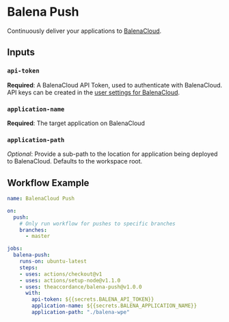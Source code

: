 # Balena Push

Continuously deliver your applications to [BalenaCloud](https://www.balena.io/).

## Inputs

### `api-token`

**Required**: A BalenaCloud API Token, used to authenticate with BalenaCloud.  API keys can be created in the [user settings for BalenaCloud](https://dashboard.balena-cloud.com/preferences/access-tokens).

### `application-name`

**Required**: The target application on BalenaCloud

### `application-path`

_Optional_: Provide a sub-path to the location for application being deployed to BalenaCloud.  Defaults to the workspace root.   

## Workflow Example
```yaml
name: BalenaCloud Push

on:
  push:
    # Only run workflow for pushes to specific branches
    branches:
      - master

jobs:
  balena-push:
    runs-on: ubuntu-latest
    steps:
    - uses: actions/checkout@v1
    - uses: actions/setup-node@v1.1.0
    - uses: theaccordance/balena-push@v1.0.0
      with:
        api-token: ${{secrets.BALENA_API_TOKEN}}
        application-name: ${{secrets.BALENA_APPLICATION_NAME}}
        application-path: "./balena-wpe"
```

